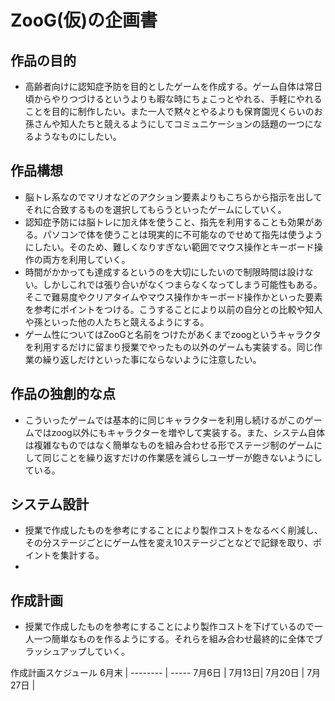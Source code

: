 # ZooG(仮)の企画書
## 作品の目的
- 高齢者向けに認知症予防を目的としたゲームを作成する。ゲーム自体は常日頃からやりつづけるというよりも暇な時にちょこっとやれる、手軽にやれることを目的に制作したい。また一人で黙々とやるよりも保育園児くらいのお孫さんや知人たちと競えるようにしてコミュニケーションの話題の一つになるようなものにしたい。
## 作品構想
- 脳トレ系なのでマリオなどのアクション要素よりもこちらから指示を出してそれに合致するものを選択してもらうといったゲームにしていく。
- 認知症予防には脳トレに加え体を使うこと、指先を利用することも効果がある。パソコンで体を使うことは現実的に不可能なのでせめて指先は使うようにしたい。そのため、難しくなりすぎない範囲でマウス操作とキーボード操作の両方を利用していく。
- 時間がかかっても達成するというのを大切にしたいので制限時間は設けない。しかしこれでは張り合いがなくつまらなくなってしまう可能性もある。そこで難易度やクリアタイムやマウス操作かキーボード操作かといった要素を参考にポイントをつける。こうすることにより以前の自分との比較や知人や孫といった他の人たちと競えるようにする。
- ゲーム性についてはZooGと名前をつけたがあくまでzoogというキャラクタを利用するだけに留まり授業でやったもの以外のゲームも実装する。同じ作業の繰り返しだけといった事にならないように注意したい。
## 作品の独創的な点
- こういったゲームでは基本的に同じキャラクターを利用し続けるがこのゲームではzoog以外にもキャラクターを増やして実装する。また、システム自体は複雑なものではなく簡単なものを組み合わせる形でステージ制のゲームにして同じことを繰り返すだけの作業感を減らしユーザーが飽きないようにしている。
## システム設計
- 授業で作成したものを参考にすることにより製作コストをなるべく削減し、その分ステージごとにゲーム性を変え10ステージごとなどで記録を取り、ポイントを集計する。
- 
## 作成計画
- 授業で作成したものを参考にすることにより製作コストを下げているので一人一つ簡単なものを作るようにする。それらを組み合わせ最終的に全体でブラッシュアップしていく。

作成計画スケジュール
6月末 | 
-------- | -----
7月6日 | 
7月13日| 
7月20日 | 
7月27日 |
<!--stackedit_data:
eyJoaXN0b3J5IjpbLTE2Mzk1NjUzMTAsLTQwOTUxNDE2OSwtMT
MyNDA5ODY4LDE5OTg4NDE3MTcsMzUzMTk0NzI0XX0=
-->